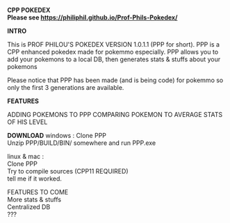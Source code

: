**CPP POKEDEX  
Please see https://philiphil.github.io/Prof-Phils-Pokedex/**

**INTRO**

This is PROF PHILOU'S POKEDEX VERSION 1.0.1.1 (PPP for short).
PPP is a CPP enhanced pokedex made for pokemmo especially.
PPP allows you to add your pokemons to a local DB, then generates stats & stuffs about your pokemons

Please notice that PPP has been made (and is being code) for pokemmo so only the first 3 generations are available.

**FEATURES**

ADDING POKEMONS TO PPP
COMPARING POKEMON TO AVERAGE STATS OF HIS LEVEL
    
**DOWNLOAD**
windows : 
Clone PPP  
Unzip PPP/BUILD/BIN/ somewhere and run PPP.exe  

linux & mac :  
Clone PPP  
Try to compile sources (CPP11 REQUIRED)  
tell me if it worked.  

FEATURES TO COME  
More stats & stuffs  
Centralized DB  
???  
